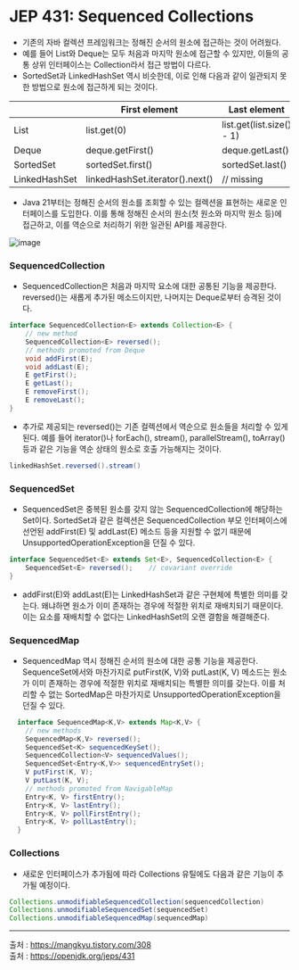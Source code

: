 # JEP 431: Sequenced Collections


* 기존의 자바 컬렉션 프레임워크는 정해진 순서의 원소에 접근하는 것이 어려웠다.
* 예를 들어 List와 Deque는 모두 처음과 마지막 원소에 접근할 수 있지만, 이들의 공통 상위 인터페이스는 Collection라서 접근 방법이 다르다.
* SortedSet과 LinkedHashSet 역시 비슷한데, 이로 인해 다음과 같이 일관되지 못한 방법으로 원소에 접근하게 되는 것이다.

|     |First element|Last element|
|------|---|---|
|List|list.get(0)|list.get(list.size() - 1)|
|Deque|deque.getFirst()|deque.getLast()|
|SortedSet|sortedSet.first()|sortedSet.last()|
|LinkedHashSet|linkedHashSet.iterator().next()|// missing|

* Java 21부터는 정해진 순서의 원소를 조회할 수 있는 컬렉션을 표현하는 새로운 인터페이스를 도입한다. 이를 통해 정해진 순서의 원소(첫 원소와 마지막 원소 등)에 접근하고, 이를 역순으로 처리하기 위한 일관된 API를 제공한다.

![image](https://blog.kakaocdn.net/dn/mFbfx/btstLPvwi7c/LTHKsXVqdKu0Bd7alxbvp1/img.png)

### SequencedCollection
* SequencedCollection은 처음과 마지막 요소에 대한 공통된 기능을 제공한다. reversed()는 새롭게 추가된 메소드이지만, 나머지는 Deque로부터 승격된 것이다.

```JAVA
interface SequencedCollection<E> extends Collection<E> {
    // new method
    SequencedCollection<E> reversed();
    // methods promoted from Deque
    void addFirst(E);
    void addLast(E);
    E getFirst();
    E getLast();
    E removeFirst();
    E removeLast();
}
```
* 추가로 제공되는 reversed()는 기존 컬렉션에서 역순으로 원소들을 처리할 수 있게 된다. 예를 들어 iterator()나 forEach(), stream(), parallelStream(), toArray() 등과 같은 기능을 역순 상태의 원소로 호출 가능해지는 것이다.

```JAVA
linkedHashSet.reversed().stream()
```
### SequencedSet
* SequencedSet은 중복된 원소를 갖지 않는 SequencedCollection에 해당하는 Set이다. SortedSet과 같은 컬렉션은 SequencedCollection 부모 인터페이스에 선언된 addFirst(E) 및 addLast(E) 메소드 등을 지원할 수 없기 때문에 UnsupportedOperationException을 던질 수 있다.

```JAVA
interface SequencedSet<E> extends Set<E>, SequencedCollection<E> {
    SequencedSet<E> reversed();    // covariant override
}
```
* addFirst(E)와 addLast(E)는 LinkedHashSet과 같은 구현체에 특별한 의미를 갖는다. 왜냐하면 원소가 이미 존재하는 경우에 적절한 위치로 재배치되기 때문이다. 이는 요소를 재배치할 수 없다는 LinkedHashSet의 오랜 결함을 해결해준다.

### SequencedMap
* SequencedMap 역시 정해진 순서의 원소에 대한 공통 기능을 제공한다. SequenceSet에서와 마찬가지로 putFirst(K, V)와 putLast(K, V) 메소드는 원소가 이미 존재하는 경우에 적절한 위치로 재배치되는 특별한 의미를 갖는다. 이를 처리할 수 없는 SortedMap은 마찬가지로 UnsupportedOperationException을 던질 수 있다.

```JAVA
  interface SequencedMap<K,V> extends Map<K,V> {
    // new methods
    SequencedMap<K,V> reversed();
    SequencedSet<K> sequencedKeySet();
    SequencedCollection<V> sequencedValues();
    SequencedSet<Entry<K,V>> sequencedEntrySet();
    V putFirst(K, V);
    V putLast(K, V);
    // methods promoted from NavigableMap
    Entry<K, V> firstEntry();
    Entry<K, V> lastEntry();
    Entry<K, V> pollFirstEntry();
    Entry<K, V> pollLastEntry();
  }
```
### Collections
* 새로운 인터페이스가 추가됨에 따라 Collections 유틸에도 다음과 같은 기능이 추가될 예정이다.

```JAVA
Collections.unmodifiableSequencedCollection(sequencedCollection)
Collections.unmodifiableSequencedSet(sequencedSet)
Collections.unmodifiableSequencedMap(sequencedMap)
```

----
출처 : https://mangkyu.tistory.com/308 </br> 출처 : https://openjdk.org/jeps/431
